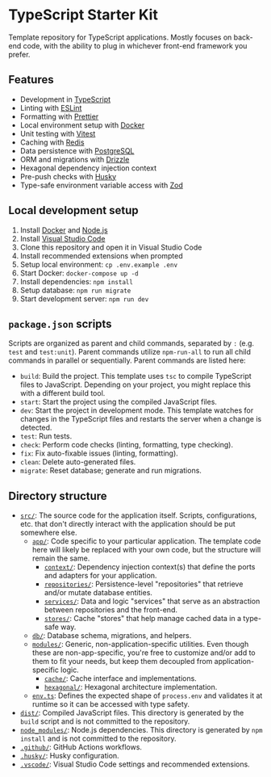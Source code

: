 # TypeScript Starter Kit

Template repository for TypeScript applications. Mostly focuses on back-end code, with the ability to plug in whichever front-end framework you prefer.

## Features

- Development in [TypeScript](https://www.typescriptlang.org/)
- Linting with [ESLint](https://eslint.org/)
- Formatting with [Prettier](https://prettier.io/)
- Local environment setup with [Docker](https://www.docker.com/)
- Unit testing with [Vitest](https://vitest.dev/)
- Caching with [Redis](https://redis.io/)
- Data persistence with [PostgreSQL](https://www.postgresql.org/)
- ORM and migrations with [Drizzle](https://orm.drizzle.team/)
- Hexagonal dependency injection context
- Pre-push checks with [Husky](https://typicode.github.io/husky/)
- Type-safe environment variable access with [Zod](https://zod.dev/)

## Local development setup

1. Install [Docker](https://www.docker.com/) and [Node.js](https://nodejs.org/)
1. Install [Visual Studio Code](https://code.visualstudio.com/)
1. Clone this repository and open it in Visual Studio Code
1. Install recommended extensions when prompted
1. Setup local environment: `cp .env.example .env`
1. Start Docker: `docker-compose up -d`
1. Install dependencies: `npm install`
1. Setup database: `npm run migrate`
1. Start development server: `npm run dev`

## `package.json` scripts

Scripts are organized as parent and child commands, separated by `:` (e.g. `test` and `test:unit`). Parent commands utilize `npm-run-all` to run all child commands in parallel or sequentially. Parent commands are listed here:

- `build`: Build the project. This template uses `tsc` to compile TypeScript files to JavaScript. Depending on your project, you might replace this with a different build tool.
- `start`: Start the project using the compiled JavaScript files.
- `dev`: Start the project in development mode. This template watches for changes in the TypeScript files and restarts the server when a change is detected.
- `test`: Run tests.
- `check`: Perform code checks (linting, formatting, type checking).
- `fix`: Fix auto-fixable issues (linting, formatting).
- `clean`: Delete auto-generated files.
- `migrate`: Reset database; generate and run migrations.

## Directory structure

- [`src/`](src/): The source code for the application itself. Scripts, configurations, etc. that don't directly interact with the application should be put somewhere else.
  - [`app/`](src/app/): Code specific to your particular application. The template code here will likely be replaced with your own code, but the structure will remain the same.
    - [`context/`](src/app/context/): Dependency injection context(s) that define the ports and adapters for your application.
    - [`repositories/`](src/app/repositories/): Persistence-level "repositories" that retrieve and/or mutate database entities.
    - [`services/`](src/app/services): Data and logic "services" that serve as an abstraction between repositories and the front-end.
    - [`stores/`](src/app/stores/): Cache "stores" that help manage cached data in a type-safe way.
  - [`db/`](src/db/): Database schema, migrations, and helpers.
  - [`modules/`](src/modules/): Generic, non-application-specific utilities. Even though these are non-app-specific, you're free to customize and/or add to them to fit your needs, but keep them decoupled from application-specific logic.
    - [`cache/`](src/modules/cache/): Cache interface and implementations.
    - [`hexagonal/`](src/modules/hexagonal/): Hexagonal architecture implementation.
  - [`env.ts`](src/env.ts): Defines the expected shape of `process.env` and validates it at runtime so it can be accessed with type safety.
- [`dist/`](dist/): Compiled JavaScript files. This directory is generated by the `build` script and is not committed to the repository.
- [`node_modules/`](node_modules/): Node.js dependencies. This directory is generated by `npm install` and is not committed to the repository.
- [`.github/`](.github/): GitHub Actions workflows.
- [`.husky/`](.husky/): Husky configuration.
- [`.vscode/`](.vscode/): Visual Studio Code settings and recommended extensions.
